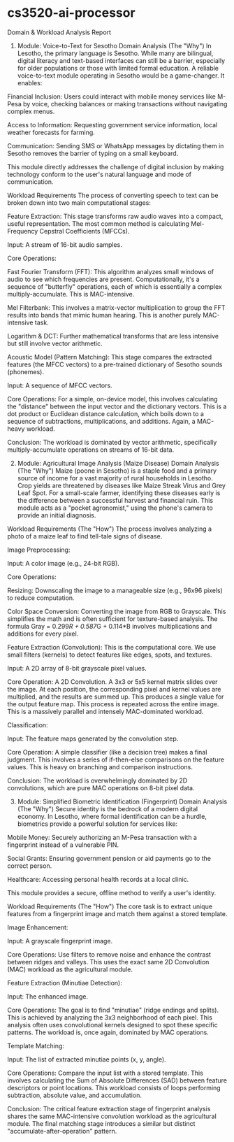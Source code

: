 # cs3520-ai-processor
 Domain & Workload Analysis Report
1. Module: Voice-to-Text for Sesotho
Domain Analysis (The "Why")
In Lesotho, the primary language is Sesotho. While many are bilingual, digital literacy and text-based interfaces can still be a barrier, especially for older populations or those with limited formal education. A reliable voice-to-text module operating in Sesotho would be a game-changer. It enables:

Financial Inclusion: Users could interact with mobile money services like M-Pesa by voice, checking balances or making transactions without navigating complex menus.

Access to Information: Requesting government service information, local weather forecasts for farming.

Communication: Sending SMS or WhatsApp messages by dictating them in Sesotho removes the barrier of typing on a small keyboard.

This module directly addresses the challenge of digital inclusion by making technology conform to the user's natural language and mode of communication.

Workload Requirements
The process of converting speech to text can be broken down into two main computational stages:

Feature Extraction: This stage transforms raw audio waves into a compact, useful representation. The most common method is calculating Mel-Frequency Cepstral Coefficients (MFCCs).

Input: A stream of 16-bit audio samples.

Core Operations:

Fast Fourier Transform (FFT): This algorithm analyzes small windows of audio to see which frequencies are present. Computationally, it's a sequence of "butterfly" operations, each of which is essentially a complex multiply-accumulate. This is MAC-intensive.

Mel Filterbank: This involves a matrix-vector multiplication to group the FFT results into bands that mimic human hearing. This is another purely MAC-intensive task.

Logarithm & DCT: Further mathematical transforms that are less intensive but still involve vector arithmetic.

Acoustic Model (Pattern Matching): This stage compares the extracted features (the MFCC vectors) to a pre-trained dictionary of Sesotho sounds (phonemes).

Input: A sequence of MFCC vectors.

Core Operations: For a simple, on-device model, this involves calculating the "distance" between the input vector and the dictionary vectors. This is a dot product or Euclidean distance calculation, which boils down to a sequence of subtractions, multiplications, and additions. Again, a MAC-heavy workload.

Conclusion: The workload is dominated by vector arithmetic, specifically multiply-accumulate operations on streams of 16-bit data.

2. Module: Agricultural Image Analysis (Maize Disease)
Domain Analysis (The "Why")
Maize (poone in Sesotho) is a staple food and a primary source of income for a vast majority of rural households in Lesotho. Crop yields are threatened by diseases like Maize Streak Virus and Grey Leaf Spot. For a small-scale farmer, identifying these diseases early is the difference between a successful harvest and financial ruin. This module acts as a "pocket agronomist," using the phone's camera to provide an initial diagnosis.

Workload Requirements (The "How")
The process involves analyzing a photo of a maize leaf to find tell-tale signs of disease.

Image Preprocessing:

Input: A color image (e.g., 24-bit RGB).

Core Operations:

Resizing: Downscaling the image to a manageable size (e.g., 96x96 pixels) to reduce computation.

Color Space Conversion: Converting the image from RGB to Grayscale. This simplifies the math and is often sufficient for texture-based analysis. The formula Gray = 0.299*R + 0.587*G + 0.114*B involves multiplications and additions for every pixel.

Feature Extraction (Convolution): This is the computational core. We use small filters (kernels) to detect features like edges, spots, and textures.

Input: A 2D array of 8-bit grayscale pixel values.

Core Operation: A 2D Convolution. A 3x3 or 5x5 kernel matrix slides over the image. At each position, the corresponding pixel and kernel values are multiplied, and the results are summed up. This produces a single value for the output feature map. This process is repeated across the entire image. This is a massively parallel and intensely MAC-dominated workload.

Classification:

Input: The feature maps generated by the convolution step.

Core Operation: A simple classifier (like a decision tree) makes a final judgment. This involves a series of if-then-else comparisons on the feature values. This is heavy on branching and comparison instructions.

Conclusion: The workload is overwhelmingly dominated by 2D convolutions, which are pure MAC operations on 8-bit pixel data.

3. Module: Simplified Biometric Identification (Fingerprint)
Domain Analysis (The "Why")
Secure identity is the bedrock of a modern digital economy. In Lesotho, where formal identification can be a hurdle, biometrics provide a powerful solution for services like:

Mobile Money: Securely authorizing an M-Pesa transaction with a fingerprint instead of a vulnerable PIN.

Social Grants: Ensuring government pension or aid payments go to the correct person.

Healthcare: Accessing personal health records at a local clinic.

This module provides a secure, offline method to verify a user's identity.

Workload Requirements (The "How")
The core task is to extract unique features from a fingerprint image and match them against a stored template.

Image Enhancement:

Input: A grayscale fingerprint image.

Core Operations: Use filters to remove noise and enhance the contrast between ridges and valleys. This uses the exact same 2D Convolution (MAC) workload as the agricultural module.

Feature Extraction (Minutiae Detection):

Input: The enhanced image.

Core Operations: The goal is to find "minutiae" (ridge endings and splits). This is achieved by analyzing the 3x3 neighborhood of each pixel. This analysis often uses convolutional kernels designed to spot these specific patterns. The workload is, once again, dominated by MAC operations.

Template Matching:

Input: The list of extracted minutiae points (x, y, angle).

Core Operations: Compare the input list with a stored template. This involves calculating the Sum of Absolute Differences (SAD) between feature descriptors or point locations. This workload consists of loops performing subtraction, absolute value, and accumulation.

Conclusion: The critical feature extraction stage of fingerprint analysis shares the same MAC-intensive convolution workload as the agricultural module. The final matching stage introduces a similar but distinct "accumulate-after-operation" pattern.   

